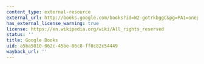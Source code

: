 ```yaml
---
content_type: external-resource
external_url: http://books.google.com/books?id=W2-gotrkbggC&pg=PA1=onepage
has_external_license_warning: true
license: https://en.wikipedia.org/wiki/All_rights_reserved
status: ''
title: Google Books
uid: a5ba5010-062c-45be-86c8-ff0c82c54449
wayback_url: ''
---
```

